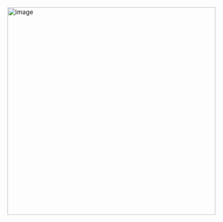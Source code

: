 <img width="470" alt="image" src="https://github.com/user-attachments/assets/754a9473-4922-4e21-a207-fbb389f1fe91">

     